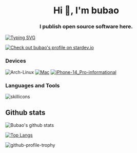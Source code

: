 <h1 align="center">Hi 👋, I'm bubao</h1>
<h3 align="center">I publish open source software here.</h3>

[![Typing SVG](https://readme-typing-svg.demolab.com?font=Fira+Code&pause=1000&width=435&lines=%E5%9B%A0%E4%B8%BA%E6%9C%89%E4%BA%86%E5%8D%B1%E6%9C%BA%E6%84%9F%EF%BC%8C%E6%89%80%E4%BB%A5%E4%BC%9A%E4%B9%89%E6%97%A0%E5%8F%8D%E9%A1%BE%E3%80%82)](https://git.io/typing-svg)

[![Check out bubao's profile on stardev.io](https://stardev.io/developers/bubao/badge/languages/global.svg)](https://stardev.io/developers/bubao)

### Devices

![Arch-Linux](https://img.shields.io/badge/Arch-Linux-informational?logo=archlinux&style=flat&logoColor=white&color=2bbc8a)
[![Mac](https://img.shields.io/badge/Mac_book_Pro-M3_Pro-informational?style=flat-square&logo=apple&style=flat&logoColor=white&color=2bbc8a)](https://www.apple.com/macbook-pro-13/)
[![iPhone-14_Pro-informational](https://img.shields.io/badge/iPhone-14_Pro-informational?style=flat-square&logo=apple&style=flat&logoColor=white&color=2bbc8a)](https://www.apple.com/iphone-13-pro/)

### Languages and Tools

![skillicons](https://skillicons.dev/icons?perline=15&i=anaconda,apple,arch,babel,bash,bun,c,babel,docker,express,github,git,go,grafana,gulp,html,js,jenkins,jquery,linux,md,mongodb,mysql,nestjs,nginx,nodejs,notion,npm,pnpm,prisma,pug,py,raspberrypi,react,redis,regex,sqlite,sequelize,ts,ubuntu,vite,vscode,webpack,windows,yarn)

## Github stats

![Bubao's github stats](https://github-readme-stats.vercel.app/api?username=bubao&show_icons=true&bg_color=30,e96443,904e95&title_color=fff&text_color=fff&exclude_repo=bubao.github.io,emacs.d,Emacs-config,my-themes,AS_firedog)

[![Top Langs](https://github-readme-stats.vercel.app/api/top-langs/?username=bubao&layout=compact&exclude_repo=bubao.github.io,emacs.d,Emacs-config,my-themes,AS_firedog)](https://github.com/anuraghazra/github-readme-stats)

![github-profile-trophy](https://github-profile-trophy.vercel.app/?username=bubao&theme=light)
